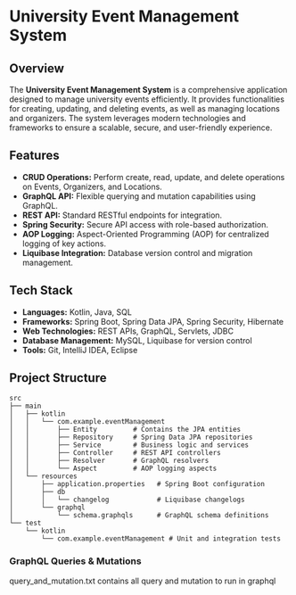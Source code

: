 # University Event Management System

## Overview

The **University Event Management System** is a comprehensive application designed to manage university events efficiently. It provides functionalities for creating, updating, and deleting events, as well as managing locations and organizers. The system leverages modern technologies and frameworks to ensure a scalable, secure, and user-friendly experience.

## Features

- **CRUD Operations:** Perform create, read, update, and delete operations on Events, Organizers, and Locations.
- **GraphQL API:** Flexible querying and mutation capabilities using GraphQL.
- **REST API:** Standard RESTful endpoints for integration.
- **Spring Security:** Secure API access with role-based authorization.
- **AOP Logging:** Aspect-Oriented Programming (AOP) for centralized logging of key actions.
- **Liquibase Integration:** Database version control and migration management.

## Tech Stack

- **Languages:** Kotlin, Java, SQL
- **Frameworks:** Spring Boot, Spring Data JPA, Spring Security, Hibernate
- **Web Technologies:** REST APIs, GraphQL, Servlets, JDBC
- **Database Management:** MySQL, Liquibase for version control
- **Tools:** Git, IntelliJ IDEA, Eclipse

## Project Structure

```
src
├── main
│   ├── kotlin
│   │   └── com.example.eventManagement
│   │       ├── Entity         # Contains the JPA entities
│   │       ├── Repository     # Spring Data JPA repositories
│   │       ├── Service        # Business logic and services
│   │       ├── Controller     # REST API controllers
│   │       ├── Resolver       # GraphQL resolvers
│   │       └── Aspect         # AOP logging aspects
│   └── resources
│       ├── application.properties   # Spring Boot configuration
│       ├── db
│       │   └── changelog            # Liquibase changelogs
│       └── graphql
│           └── schema.graphqls      # GraphQL schema definitions
└── test
    └── kotlin
        └── com.example.eventManagement # Unit and integration tests
```

### GraphQL Queries & Mutations
query_and_mutation.txt contains all query and mutation to run in graphql

